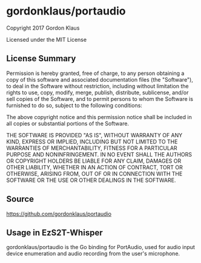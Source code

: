 # gordonklaus/portaudio

Copyright 2017 Gordon Klaus

Licensed under the MIT License

## License Summary

Permission is hereby granted, free of charge, to any person obtaining a copy of this software and associated documentation files (the "Software"), to deal in the Software without restriction, including without limitation the rights to use, copy, modify, merge, publish, distribute, sublicense, and/or sell copies of the Software, and to permit persons to whom the Software is furnished to do so, subject to the following conditions:

The above copyright notice and this permission notice shall be included in all copies or substantial portions of the Software.

THE SOFTWARE IS PROVIDED "AS IS", WITHOUT WARRANTY OF ANY KIND, EXPRESS OR IMPLIED, INCLUDING BUT NOT LIMITED TO THE WARRANTIES OF MERCHANTABILITY, FITNESS FOR A PARTICULAR PURPOSE AND NONINFRINGEMENT. IN NO EVENT SHALL THE AUTHORS OR COPYRIGHT HOLDERS BE LIABLE FOR ANY CLAIM, DAMAGES OR OTHER LIABILITY, WHETHER IN AN ACTION OF CONTRACT, TORT OR OTHERWISE, ARISING FROM, OUT OF OR IN CONNECTION WITH THE SOFTWARE OR THE USE OR OTHER DEALINGS IN THE SOFTWARE.

## Source

https://github.com/gordonklaus/portaudio

## Usage in EzS2T-Whisper

gordonklaus/portaudio is the Go binding for PortAudio, used for audio input device enumeration and audio recording from the user's microphone.
